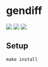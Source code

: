 # gendiff

<a href="https://codeclimate.com/github/arctikbear/project-lvl2-s169/maintainability"><img src="https://api.codeclimate.com/v1/badges/73f23f6ccb7bf4586e9f/maintainability" /></a>
<a href="https://codeclimate.com/github/arctikbear/project-lvl2-s169/test_coverage"><img src="https://api.codeclimate.com/v1/badges/73f23f6ccb7bf4586e9f/test_coverage" /></a>
<a href="https://travis-ci.org/arctikbear/project-lvl2-s169"><img src="https://travis-ci.org/arctikbear/project-lvl2-s169.svg?branch=master"/></a>

## Setup

```
make install
```
